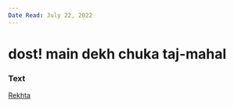 ```yaml
---
Date Read: July 22, 2022
---
```


# dost! main dekh chuka taj-mahal

### Text
[Rekhta](https://www.rekhta.org/nazms/taaj-mahal-kaifi-azmi-nazms?lang=ur)


